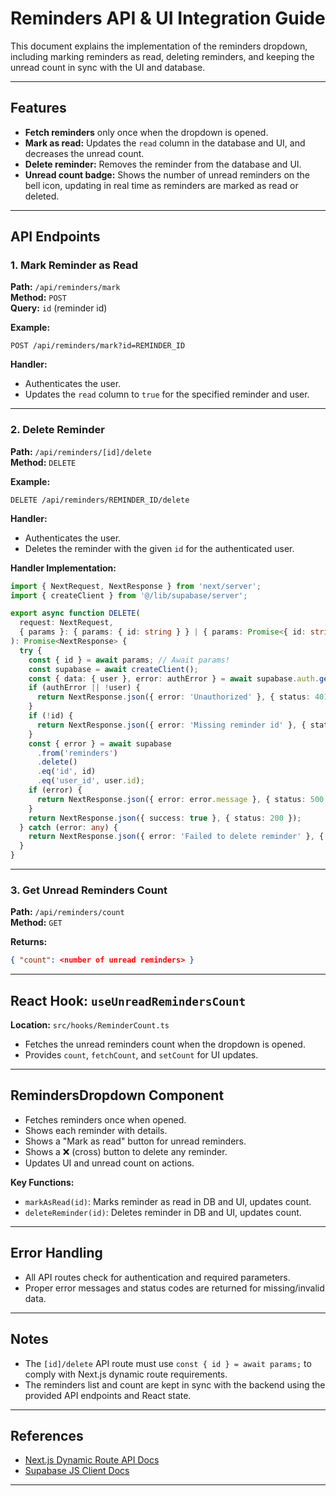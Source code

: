 # Reminders API & UI Integration Guide

This document explains the implementation of the reminders dropdown, including marking reminders as read, deleting reminders, and keeping the unread count in sync with the UI and database.

---

## Features

- **Fetch reminders** only once when the dropdown is opened.
- **Mark as read:** Updates the `read` column in the database and UI, and decreases the unread count.
- **Delete reminder:** Removes the reminder from the database and UI.
- **Unread count badge:** Shows the number of unread reminders on the bell icon, updating in real time as reminders are marked as read or deleted.

---

## API Endpoints

### 1. Mark Reminder as Read

**Path:** `/api/reminders/mark`  
**Method:** `POST`  
**Query:** `id` (reminder id)

**Example:**
```http
POST /api/reminders/mark?id=REMINDER_ID
```

**Handler:**
- Authenticates the user.
- Updates the `read` column to `true` for the specified reminder and user.

---

### 2. Delete Reminder

**Path:** `/api/reminders/[id]/delete`  
**Method:** `DELETE`

**Example:**
```http
DELETE /api/reminders/REMINDER_ID/delete
```

**Handler:**
- Authenticates the user.
- Deletes the reminder with the given `id` for the authenticated user.

**Handler Implementation:**
```typescript
import { NextRequest, NextResponse } from 'next/server';
import { createClient } from '@/lib/supabase/server';

export async function DELETE(
  request: NextRequest,
  { params }: { params: { id: string } } | { params: Promise<{ id: string }> }
): Promise<NextResponse> {
  try {
    const { id } = await params; // Await params!
    const supabase = await createClient();
    const { data: { user }, error: authError } = await supabase.auth.getUser();
    if (authError || !user) {
      return NextResponse.json({ error: 'Unauthorized' }, { status: 401 });
    }
    if (!id) {
      return NextResponse.json({ error: 'Missing reminder id' }, { status: 400 });
    }
    const { error } = await supabase
      .from('reminders')
      .delete()
      .eq('id', id)
      .eq('user_id', user.id);
    if (error) {
      return NextResponse.json({ error: error.message }, { status: 500 });
    }
    return NextResponse.json({ success: true }, { status: 200 });
  } catch (error: any) {
    return NextResponse.json({ error: 'Failed to delete reminder' }, { status: 500 });
  }
}
```

---

### 3. Get Unread Reminders Count

**Path:** `/api/reminders/count`  
**Method:** `GET`

**Returns:**  
```json
{ "count": <number of unread reminders> }
```

---

## React Hook: `useUnreadRemindersCount`

**Location:** `src/hooks/ReminderCount.ts`

- Fetches the unread reminders count when the dropdown is opened.
- Provides `count`, `fetchCount`, and `setCount` for UI updates.

---

## RemindersDropdown Component

- Fetches reminders once when opened.
- Shows each reminder with details.
- Shows a "Mark as read" button for unread reminders.
- Shows a ❌ (cross) button to delete any reminder.
- Updates UI and unread count on actions.

**Key Functions:**
- `markAsRead(id)`: Marks reminder as read in DB and UI, updates count.
- `deleteReminder(id)`: Deletes reminder in DB and UI, updates count.

---

## Error Handling

- All API routes check for authentication and required parameters.
- Proper error messages and status codes are returned for missing/invalid data.

---

## Notes

- The `[id]/delete` API route must use `const { id } = await params;` to comply with Next.js dynamic route requirements.
- The reminders list and count are kept in sync with the backend using the provided API endpoints and React state.

---

## References

- [Next.js Dynamic Route API Docs](https://nextjs.org/docs/app/building-your-application/routing/router-handlers#dynamic-route-handlers)
- [Supabase JS Client Docs](https://supabase.com/docs/reference/javascript/introduction)

---